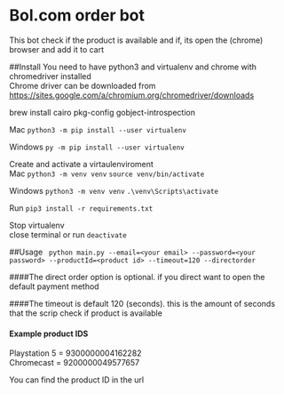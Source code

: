 # Bol.com order bot

This bot check if the product is available and if, its open the (chrome) browser and add it to cart

##Install
You need to have python3 and virtualenv and chrome with chromedriver installed <br>
Chrome driver can be downloaded from https://sites.google.com/a/chromium.org/chromedriver/downloads

brew install cairo pkg-config gobject-introspection 

Mac
``python3 -m pip install --user virtualenv``

Windows
``py -m pip install --user virtualenv``

Create and activate a virtaulenviroment <br>
Mac
``python3 -m venv venv``
``source venv/bin/activate``

Windows
``python3 -m venv venv``
``.\venv\Scripts\activate``

Run
``pip3 install -r requirements.txt``

Stop virtualenv <br>
close terminal or run ``deactivate``



##Usage
`` 
python main.py --email=<your email> --password=<your password> --productId=<product id> --timeout=120 --directorder
``

####The direct order option is optional.
if you direct want to open the default payment method

####The timeout is default 120 (seconds). 
this is the amount of seconds that the scrip check if product is available


#### Example product IDS

Playstation 5 = 9300000004162282<br>
Chromecast = 9200000049577657

You can find the product ID in the url
